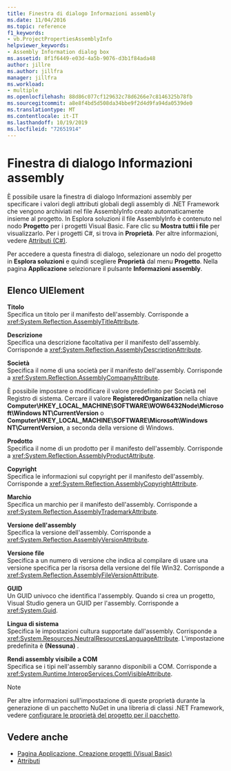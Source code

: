 ```yaml
---
title: Finestra di dialogo Informazioni assembly
ms.date: 11/04/2016
ms.topic: reference
f1_keywords:
- vb.ProjectPropertiesAssemblyInfo
helpviewer_keywords:
- Assembly Information dialog box
ms.assetid: 8f1f6449-e03d-4a5b-9076-d3b1f84ada48
author: jillre
ms.author: jillfra
manager: jillfra
ms.workload:
- multiple
ms.openlocfilehash: 88d86c077cf129632c78d6266e7c8146325b78fb
ms.sourcegitcommit: a8e8f4bd5d508da34bbe9f2d4d9fa94da0539de0
ms.translationtype: MT
ms.contentlocale: it-IT
ms.lasthandoff: 10/19/2019
ms.locfileid: "72651914"
---
```

# <a name="assembly-information-dialog-box"></a>Finestra di dialogo Informazioni assembly

È possibile usare la finestra di dialogo Informazioni assembly per specificare i valori degli attributi globali degli assembly di .NET Framework che vengono archiviati nel file AssemblyInfo creato automaticamente insieme al progetto. In Esplora soluzioni il file AssemblyInfo è contenuto nel nodo **Progetto** per i progetti Visual Basic. Fare clic su **Mostra tutti i file** per visualizzarlo. Per i progetti C#, si trova in **Proprietà**. Per altre informazioni, vedere [Attributi (C#)](/dotnet/csharp/programming-guide/concepts/attributes/index).

Per accedere a questa finestra di dialogo, selezionare un nodo del progetto in **Esplora soluzioni** e quindi scegliere **Proprietà** dal menu **Progetto**. Nella pagina **Applicazione** selezionare il pulsante **Informazioni assembly**.

## <a name="uielement-list"></a>Elenco UIElement

**Titolo**\
Specifica un titolo per il manifesto dell'assembly. Corrisponde a <xref:System.Reflection.AssemblyTitleAttribute>.

**Descrizione**\
Specifica una descrizione facoltativa per il manifesto dell'assembly. Corrisponde a <xref:System.Reflection.AssemblyDescriptionAttribute>.

**Società**\
Specifica il nome di una società per il manifesto dell'assembly. Corrisponde a <xref:System.Reflection.AssemblyCompanyAttribute>.

È possibile impostare o modificare il valore predefinito per Società nel Registro di sistema. Cercare il valore **RegisteredOrganization** nella chiave **Computer\HKEY_LOCAL_MACHINE\SOFTWARE\WOW6432Node\Microsoft\Windows NT\CurrentVersion** o **Computer\HKEY_LOCAL_MACHINE\SOFTWARE\Microsoft\Windows NT\CurrentVersion**, a seconda della versione di Windows.

**Prodotto**\
Specifica il nome di un prodotto per il manifesto dell'assembly. Corrisponde a <xref:System.Reflection.AssemblyProductAttribute>.

**Copyright**\
Specifica le informazioni sul copyright per il manifesto dell'assembly. Corrisponde a <xref:System.Reflection.AssemblyCopyrightAttribute>.

**Marchio**\
Specifica un marchio per il manifesto dell'assembly. Corrisponde a <xref:System.Reflection.AssemblyTrademarkAttribute>.

**Versione dell'assembly**\
Specifica la versione dell'assembly. Corrisponde a <xref:System.Reflection.AssemblyVersionAttribute>.

**Versione file**\
Specifica a un numero di versione che indica al compilare di usare una versione specifica per la risorsa della versione del file Win32. Corrisponde a <xref:System.Reflection.AssemblyFileVersionAttribute>.

**GUID**\
Un GUID univoco che identifica l'assempbly. Quando si crea un progetto, Visual Studio genera un GUID per l'assembly. Corrisponde a <xref:System.Guid>.

**Lingua di sistema**\
Specifica le impostazioni cultura supportate dall'assembly. Corrisponde a <xref:System.Resources.NeutralResourcesLanguageAttribute>. L'impostazione predefinita è **(Nessuna)** .

**Rendi assembly visibile a COM**\
Specifica se i tipi nell'assembly saranno disponibili a COM. Corrisponde a <xref:System.Runtime.InteropServices.ComVisibleAttribute>.

> [!NOTE]
> Per altre informazioni sull'impostazione di queste proprietà durante la generazione di un pacchetto NuGet in una libreria di classi .NET Framework, vedere [configurare le proprietà del progetto per il pacchetto](/nuget/quickstart/create-and-publish-a-package-using-visual-studio-net-framework#configure-project-properties-for-the-package).

## <a name="see-also"></a>Vedere anche

- [Pagina Applicazione, Creazione progetti (Visual Basic)](../../ide/reference/application-page-project-designer-visual-basic.md)
- [Attributi](https://msdn.microsoft.com/Library/ae334cee-d96c-4243-a5e3-06dd7fcaf205)
